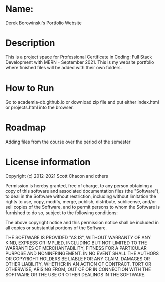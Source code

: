 # Name:
Derek Borowinski's Portfolio Website

# Description
This is a project space for Professional Certificate in Coding: Full Stack Development with MERN - September 2021. This is my website portfolio where finished files will be added with their own folders.

# How to Run
Go to academia-db.github.io or download zip file and put either index.html or projects.html into the browser.

# Roadmap
Adding files from the course over the period of the semester

# License information
Copyright (c) 2012-2021 Scott Chacon and others

Permission is hereby granted, free of charge, to any person obtaining
a copy of this software and associated documentation files (the
"Software"), to deal in the Software without restriction, including
without limitation the rights to use, copy, modify, merge, publish,
distribute, sublicense, and/or sell copies of the Software, and to
permit persons to whom the Software is furnished to do so, subject to
the following conditions:

The above copyright notice and this permission notice shall be
included in all copies or substantial portions of the Software.

THE SOFTWARE IS PROVIDED "AS IS", WITHOUT WARRANTY OF ANY KIND,
EXPRESS OR IMPLIED, INCLUDING BUT NOT LIMITED TO THE WARRANTIES OF
MERCHANTABILITY, FITNESS FOR A PARTICULAR PURPOSE AND
NONINFRINGEMENT. IN NO EVENT SHALL THE AUTHORS OR COPYRIGHT HOLDERS BE
LIABLE FOR ANY CLAIM, DAMAGES OR OTHER LIABILITY, WHETHER IN AN ACTION
OF CONTRACT, TORT OR OTHERWISE, ARISING FROM, OUT OF OR IN CONNECTION
WITH THE SOFTWARE OR THE USE OR OTHER DEALINGS IN THE SOFTWARE.
